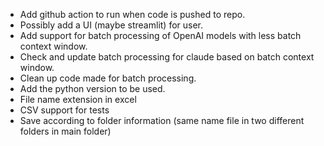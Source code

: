 - Add github action to run when code is pushed to repo.
- Possibly add a UI (maybe streamlit) for user.
- Add support for batch processing of OpenAI models with less batch context window.
- Check and update batch processing for claude based on batch context window.
- Clean up code made for batch processing.
- Add the python version to be used.
- File name extension in excel
- CSV support for tests
- Save according to folder information (same name file in two different folders in main folder)
